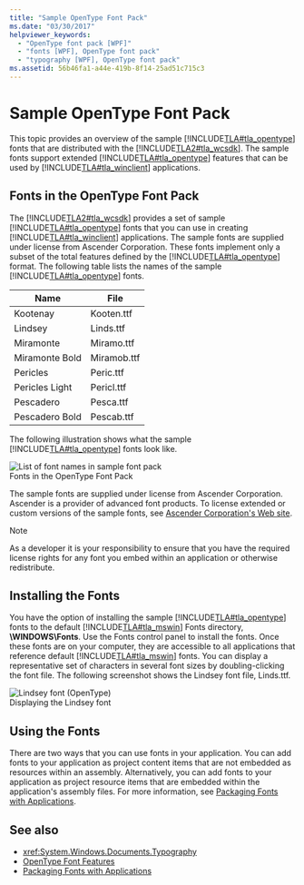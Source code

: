```yaml
---
title: "Sample OpenType Font Pack"
ms.date: "03/30/2017"
helpviewer_keywords: 
  - "OpenType font pack [WPF]"
  - "fonts [WPF], OpenType font pack"
  - "typography [WPF], OpenType font pack"
ms.assetid: 56b46fa1-a44e-419b-8f14-25ad51c715c3
---
```

# Sample OpenType Font Pack
This topic provides an overview of the sample [!INCLUDE[TLA#tla_opentype](../../../../includes/tlasharptla-opentype-md.md)] fonts that are distributed with the [!INCLUDE[TLA2#tla_wcsdk](../../../../includes/tla2sharptla-wcsdk-md.md)]. The sample fonts support extended [!INCLUDE[TLA#tla_opentype](../../../../includes/tlasharptla-opentype-md.md)] features that can be used by [!INCLUDE[TLA#tla_winclient](../../../../includes/tlasharptla-winclient-md.md)] applications.  
  
  
<a name="overview"></a>   
## Fonts in the OpenType Font Pack  
 The [!INCLUDE[TLA2#tla_wcsdk](../../../../includes/tla2sharptla-wcsdk-md.md)] provides a set of sample [!INCLUDE[TLA#tla_opentype](../../../../includes/tlasharptla-opentype-md.md)] fonts that you can use in creating [!INCLUDE[TLA#tla_winclient](../../../../includes/tlasharptla-winclient-md.md)] applications. The sample fonts are supplied under license from Ascender Corporation. These fonts implement only a subset of the total features defined by the [!INCLUDE[TLA#tla_opentype](../../../../includes/tlasharptla-opentype-md.md)] format. The following table lists the names of the sample [!INCLUDE[TLA#tla_opentype](../../../../includes/tlasharptla-opentype-md.md)] fonts.  
  
|**Name**|**File**|  
|--------------|--------------|  
|Kootenay|Kooten.ttf|  
|Lindsey|Linds.ttf|  
|Miramonte|Miramo.ttf|  
|Miramonte Bold|Miramob.ttf|  
|Pericles|Peric.ttf|  
|Pericles Light|Pericl.ttf|  
|Pescadero|Pesca.ttf|  
|Pescadero Bold|Pescab.ttf|  
  
 The following illustration shows what the sample [!INCLUDE[TLA#tla_opentype](../../../../includes/tlasharptla-opentype-md.md)] fonts look like.  
  
 ![List of font names in sample font pack](./media/samplefontpack01.gif "samplefontpack01")  
Fonts in the OpenType Font Pack  
  
 The sample fonts are supplied under license from Ascender Corporation. Ascender is a provider of advanced font products. To license extended or custom versions of the sample fonts, see [Ascender Corporation's Web site](https://go.microsoft.com/fwlink/?LinkId=182627).  
  
> [!NOTE]
>  As a developer it is your responsibility to ensure that you have the required license rights for any font you embed within an application or otherwise redistribute.  
  
<a name="installing_the_fonts"></a>   
## Installing the Fonts  
 You have the option of installing the sample [!INCLUDE[TLA#tla_opentype](../../../../includes/tlasharptla-opentype-md.md)] fonts to the default [!INCLUDE[TLA#tla_mswin](../../../../includes/tlasharptla-mswin-md.md)] Fonts directory, **\WINDOWS\Fonts**. Use the Fonts control panel to install the fonts. Once these fonts are on your computer, they are accessible to all applications that reference default [!INCLUDE[TLA#tla_mswin](../../../../includes/tlasharptla-mswin-md.md)] fonts. You can display a representative set of characters in several font sizes by doubling-clicking the font file. The following screenshot shows the Lindsey font file, Linds.ttf.  
  
 ![Lindsey font &#40;OpenType&#41;](./media/typographyinwpf-04.png "TypographyInWPF_04")  
Displaying the Lindsey font  
  
<a name="using_the_fonts"></a>   
## Using the Fonts  
 There are two ways that you can use fonts in your application. You can add fonts to your application as project content items that are not embedded as resources within an assembly. Alternatively, you can add fonts to your application as project resource items that are embedded within the application's assembly files. For more information, see [Packaging Fonts with Applications](packaging-fonts-with-applications.md).  
  
## See also
- <xref:System.Windows.Documents.Typography>
- [OpenType Font Features](opentype-font-features.md)
- [Packaging Fonts with Applications](packaging-fonts-with-applications.md)
